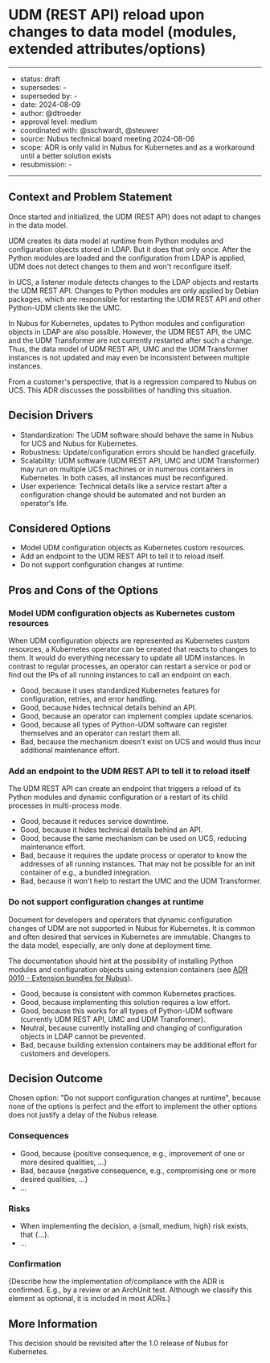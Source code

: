
# UDM (REST API) reload upon changes to data model (modules, extended attributes/options)

---

- status: draft
- supersedes: -
- superseded by: -
- date: 2024-08-09
- author: @dtroeder
- approval level: medium <!-- (see explanation in ../../adr-template.md) -->
- coordinated with: @sschwardt, @steuwer
- source: Nubus technical board meeting 2024-08-06
- scope: ADR is only valid in Nubus for Kubernetes and as a workaround until a better solution exists
- resubmission: -

---

## Context and Problem Statement

Once started and initialized, the UDM (REST API) does not adapt to changes in the data model.

UDM creates its data model at runtime from Python modules and configuration objects stored in LDAP.
But it does that only once.
After the Python modules are loaded and the configuration from LDAP is applied,
UDM does not detect changes to them and won't reconfigure itself.

In UCS, a listener module detects changes to the LDAP objects and restarts the UDM REST API.
Changes to Python modules are only applied by Debian packages,
which are responsible for restarting the UDM REST API and other Python-UDM clients like the UMC.

In Nubus for Kubernetes, updates to Python modules and configuration objects in LDAP are also possible.
However, the UDM REST API, the UMC and the UDM Transformer are not currently restarted after such a change.
Thus, the data model of UDM REST API, UMC and the UDM Transformer instances is not updated and
may even be inconsistent between multiple instances.

From a customer's perspective, that is a regression compared to Nubus on UCS.
This ADR discusses the possibilities of handling this situation.

## Decision Drivers

- Standardization: The UDM software should behave the same in Nubus for UCS and Nubus for Kubernetes.
- Robustness: Update/configuration errors should be handled gracefully.
- Scalability: UDM software (UDM REST API, UMC and UDM Transformer) may run on multiple UCS machines or
  in numerous containers in Kubernetes.
  In both cases, all instances must be reconfigured.
- User experience: Technical details like a service restart after a configuration change should be automated and
  not burden an operator's life.

## Considered Options

- Model UDM configuration objects as Kubernetes custom resources.
- Add an endpoint to the UDM REST API to tell it to reload itself.
- Do not support configuration changes at runtime.

## Pros and Cons of the Options

### Model UDM configuration objects as Kubernetes custom resources

When UDM configuration objects are represented as Kubernetes custom resources,
a Kubernetes operator can be created that reacts to changes to them.
It would do everything necessary to update all UDM instances.
In contrast to regular processes, an operator can restart a service or pod or
find out the IPs of all running instances to call an endpoint on each.

- Good, because it uses standardized Kubernetes features for configuration, retries, and error handling.
- Good, because hides technical details behind an API.
- Good, because an operator can implement complex update scenarios.
- Good, because all types of Python-UDM software can register themselves and an operator can restart them all.
- Bad, because the mechanism doesn't exist on UCS and would thus incur additional maintenance effort.

### Add an endpoint to the UDM REST API to tell it to reload itself

The UDM REST API can create an endpoint that triggers a reload of its Python modules and dynamic configuration or
a restart of its child processes in multi-process mode.

- Good, because it reduces service downtime.
- Good, because it hides technical details behind an API.
- Good, because the same mechanism can be used on UCS, reducing maintenance effort.
- Bad, because it requires the update process or operator to know the addresses of all running instances.
  That may not be possible for an init container of e.g., a bundled integration.
- Bad, because it won't help to restart the UMC and the UDM Transformer.

### Do not support configuration changes at runtime

Document for developers and operators that dynamic configuration changes of UDM are not supported in Nubus for Kubernetes.
It is common and often desired that services in Kubernetes are immutable.
Changes to the data model, especially, are only done at deployment time.

The documentation should hint at the possibility of installing Python modules and configuration objects using extension containers (see [ADR 0010 - Extension bundles for Nubus](0010-extension-bundles.md)).

- Good, because is consistent with common Kubernetes practices.
- Good, because implementing this solution requires a low effort.
- Good, because this works for all types of Python-UDM software (currently UDM REST API, UMC and UDM Transformer).
- Neutral, because currently installing and changing of configuration objects in LDAP cannot be prevented.
- Bad, because building extension containers may be additional effort for customers and developers.

## Decision Outcome

Chosen option: "Do not support configuration changes at runtime", because
none of the options is perfect and
the effort to implement the other options does not justify a delay of the Nubus release.

### Consequences

<!-- This is an optional element. Feel free to remove. -->

- Good, because {positive consequence, e.g., improvement of one or more desired qualities, …}
- Bad, because {negative consequence, e.g., compromising one or more desired qualities, …}
- … <!-- numbers of consequences can vary -->

### Risks

<!-- It's OK to repeat points from the above "Cons of the Options". -->
<!-- Maybe use "Risk storming" to identify risks. -->

- When implementing the decision, a {small, medium, high} risk exists, that {…}.
- …

### Confirmation

{Describe how the implementation of/compliance with the ADR is confirmed. E.g., by a review or an ArchUnit test.
 Although we classify this element as optional, it is included in most ADRs.}

## More Information

This decision should be revisited after the 1.0 release of Nubus for Kubernetes.
